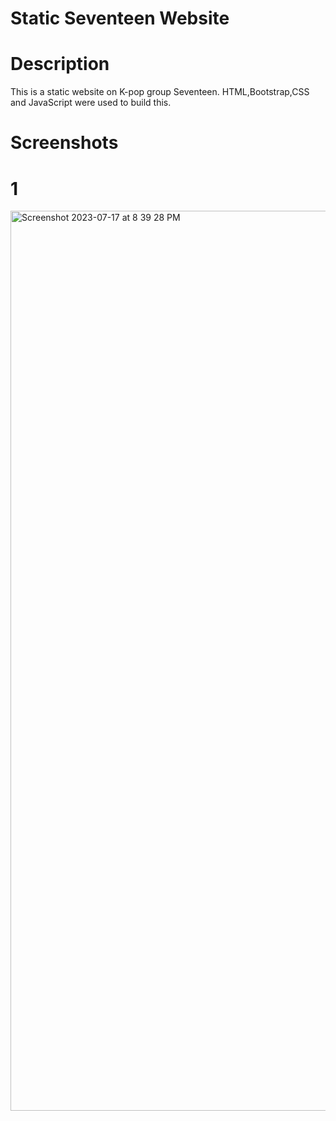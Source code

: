 # Static Seventeen Website


# Description
This is a static website on K-pop group Seventeen. HTML,Bootstrap,CSS and JavaScript were used to build this.


# Screenshots
# 1
<img width="1440" alt="Screenshot 2023-07-17 at 8 39 28 PM" src="https://github.com/meghanaadiga7/Seventeen-Website/assets/106051990/ad9eb574-8c1d-40a8-b5d1-5e24dfb41a3b">
